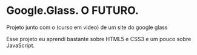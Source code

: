 # Google.Glass. O FUTURO.

Projeto junto com o (curso em video) de um site do google glass 

Esse projeto eu aprendi bastante sobre HTML5 e CSS3 e um pouco sobre JavaScript.
